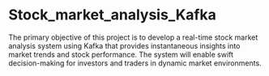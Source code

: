 # Stock_market_analysis_Kafka
The primary objective of this project is to develop a real-time stock market analysis system using Kafka that provides instantaneous insights into market trends and stock performance. The system will enable swift decision-making for investors and traders in dynamic market environments.
